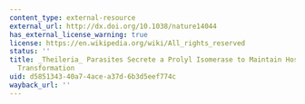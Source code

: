 ```yaml
---
content_type: external-resource
external_url: http://dx.doi.org/10.1038/nature14044
has_external_license_warning: true
license: https://en.wikipedia.org/wiki/All_rights_reserved
status: ''
title: _Theileria_ Parasites Secrete a Prolyl Isomerase to Maintain Host Leukocyte
  Transformation
uid: d5851343-40a7-4ace-a37d-6b3d5eef774c
wayback_url: ''
---
```

